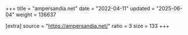 +++
title = "ampersandia.net"
date = "2022-04-11"
updated = "2025-06-04"
weight = 136637

[extra]
source = "https://ampersandia.net/"
ratio = 3
size = 133
+++
